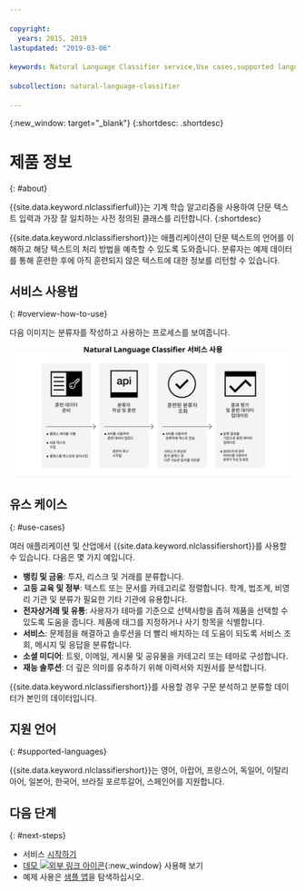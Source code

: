 ```yaml
---

copyright:
  years: 2015, 2019
lastupdated: "2019-03-06"

keywords: Natural Language Classifier service,Use cases,supported languages,language support

subcollection: natural-language-classifier

---
```


{:new_window: target="_blank"}
{:shortdesc: .shortdesc}

# 제품 정보
{: #about}

{{site.data.keyword.nlclassifierfull}}는 기계 학습 알고리즘을 사용하여 단문 텍스트 입력과 가장 잘 일치하는 사전 정의된 클래스를 리턴합니다.
{:shortdesc}

{{site.data.keyword.nlclassifiershort}}는 애플리케이션이 단문 텍스트의 언어를 이해하고 해당 텍스트의 처리 방법을 예측할 수 있도록 도와줍니다. 분류자는 예제 데이터를 통해 훈련한 후에 아직 훈련되지 않은 텍스트에 대한 정보를 리턴할 수 있습니다.

## 서비스 사용법
{: #overview-how-to-use}

다음 이미지는 분류자를 작성하고 사용하는 프로세스를 보여줍니다.

![분류 프로세스](images/classifier_process.svg)

## 유스 케이스
{: #use-cases}

여러 애플리케이션 및 산업에서 {{site.data.keyword.nlclassifiershort}}를 사용할 수 있습니다. 다음은 몇 가지 예입니다. 

- **뱅킹 및 금융**: 투자, 리스크 및 거래를 분류합니다. 
- **고등 교육 및 정부**: 텍스트 또는 문서를 카테고리로 정렬합니다. 학계, 법조계, 비영리 기관 및 분류가 필요한 기타 기관에 유용합니다. 
- **전자상거래 및 유통**: 사용자가 테마를 기준으로 선택사항을 좁혀 제품을 선택할 수 있도록 도움을 줍니다. 제품에 태그를 지정하거나 사기 항목을 식별합니다. 
- **서비스**: 문제점을 해결하고 솔루션을 더 빨리 배치하는 데 도움이 되도록 서비스 조회, 메시지 및 응답을 분류합니다. 
- **소셜 미디어**: 트윗, 이메일, 게시물 및 공유물을 카테고리 또는 테마로 구성합니다. 
- **재능 솔루션**: 더 깊은 의미를 유추하기 위해 이력서와 지원서를 분석합니다. 

{{site.data.keyword.nlclassifiershort}}를 사용할 경우 구문 분석하고 분류할 데이터가 본인의 데이터입니다. 

## 지원 언어
{: #supported-languages}

{{site.data.keyword.nlclassifiershort}}는 영어, 아랍어, 프랑스어, 독일어, 이탈리아어, 일본어, 한국어, 브라질 포르투갈어, 스페인어를 지원합니다. 

## 다음 단계
{: #next-steps}

- 서비스 [시작하기](/docs/services/natural-language-classifier?topic=natural-language-classifier-natural-language-classifier#natural-language-classifier)
- [데모 ![외부 링크 아이콘](../../icons/launch-glyph.svg "외부 링크 아이콘")](https://natural-language-classifier-demo.ng.bluemix.net/){:new_window} 사용해 보기
- 예제 사용은 [샘플 앱](/docs/services/natural-language-classifier?topic=natural-language-classifier-sample-applications#sample-applications)을 탐색하십시오. 
